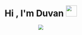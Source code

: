 <h1 align="center">Hi , I'm Duvan <img src="https://media.giphy.com/media/hvRJCLFzcasrR4ia7z/giphy.gif" width="35"></h1>
<p align="center">
  <a href="https://github.com/DenverCoder1/readme-typing-svg"><img src="https://readme-typing-svg.herokuapp.com?lines=Computer+Science+Student+42+school;Always%20learning%20new%20things&center=true&width=500&height=50"></a>
</p>
